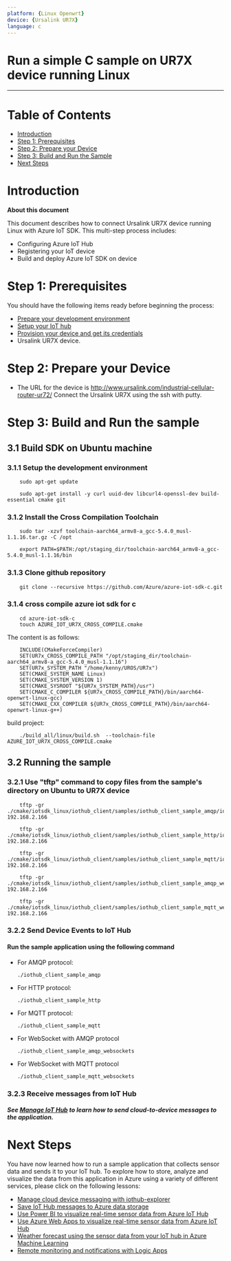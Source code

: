 ```yaml
---
platform: {Linux Openwrt}
device: {Ursalink UR7X}
language: c
---
```


Run a simple C sample on UR7X device running Linux
===
---

# Table of Contents

-   [Introduction](#Introduction)
-   [Step 1: Prerequisites](#Prerequisites)
-   [Step 2: Prepare your Device](#PrepareDevice)
-   [Step 3: Build and Run the Sample](#Build)
-   [Next Steps](#NextSteps)

<a name="Introduction"></a>
# Introduction

**About this document**

This document describes how to connect Ursalink UR7X device running Linux with Azure IoT SDK. This multi-step process includes:
-   Configuring Azure IoT Hub
-   Registering your IoT device
-   Build and deploy Azure IoT SDK on device

<a name="Prerequisites"></a>
# Step 1: Prerequisites

You should have the following items ready before beginning the process:

-   [Prepare your development environment][setup-devbox-linux]
-   [Setup your IoT hub][lnk-setup-iot-hub]
-   [Provision your device and get its credentials][lnk-manage-iot-hub]
-   Ursalink UR7X device.

<a name="PrepareDevice"></a>
# Step 2: Prepare your Device
-   The URL for the device is http://www.ursalink.com/industrial-cellular-router-ur72/ Connect the Ursalink UR7X using the ssh with putty.

<a name="Build"></a>
# Step 3: Build and Run the sample

<a name="Load"></a>
## 3.1 Build SDK on Ubuntu machine
### 3.1.1 Setup the development environment

        sudo apt-get update

        sudo apt-get install -y curl uuid-dev libcurl4-openssl-dev build-essential cmake git

### 3.1.2 Install the Cross Compilation Toolchain
        sudo tar -xzvf toolchain-aarch64_armv8-a_gcc-5.4.0_musl-1.1.16.tar.gz -C /opt
        
        export PATH=$PATH:/opt/staging_dir/toolchain-aarch64_armv8-a_gcc-5.4.0_musl-1.1.16/bin
       
### 3.1.3 Clone github repository
        git clone --recursive https://github.com/Azure/azure-iot-sdk-c.git
        
### 3.1.4 cross compile azure iot sdk for c 
        cd azure-iot-sdk-c
        touch AZURE_IOT_UR7X_CROSS_COMPILE.cmake

The content is as follows:

        INCLUDE(CMakeForceCompiler)
        SET(UR7x_CROSS_COMPILE_PATH "/opt/staging_dir/toolchain-aarch64_armv8-a_gcc-5.4.0_musl-1.1.16")
        SET(UR7x_SYSTEM_PATH "/home/kenny/UROS/UR7x")
        SET(CMAKE_SYSTEM_NAME Linux)
        SET(CMAKE_SYSTEM_VERSION 1)
        SET(CMAKE_SYSROOT "${UR7x_SYSTEM_PATH}/usr")
        SET(CMAKE_C_COMPILER ${UR7x_CROSS_COMPILE_PATH}/bin/aarch64-openwrt-linux-gcc)
        SET(CMAKE_CXX_COMPILER ${UR7x_CROSS_COMPILE_PATH}/bin/aarch64-openwrt-linux-g++)

build project:

        ./build_all/linux/build.sh	--toolchain-file AZURE_IOT_UR7X_CROSS_COMPILE.cmake

## 3.2 Running the sample

### 3.2.1 Use "tftp" command to copy files from the sample's directory on Ubuntu to UR7X device

        tftp -gr ./cmake/iotsdk_linux/iothub_client/samples/iothub_client_sample_amqp/iothub_client_sample_amqp 192.168.2.166

        tftp -gr ./cmake/iotsdk_linux/iothub_client/samples/iothub_client_sample_http/iothub_client_sample_http 192.168.2.166

        tftp -gr ./cmake/iotsdk_linux/iothub_client/samples/iothub_client_sample_mqtt/iothub_client_sample_mqtt 192.168.2.166

        tftp -gr ./cmake/iotsdk_linux/iothub_client/samples/iothub_client_sample_amqp_websockets/iothub_client_sample_amqp_websockets 192.168.2.166

        tftp -gr ./cmake/iotsdk_linux/iothub_client/samples/iothub_client_sample_mqtt_websockets/iothub_client_sample_mqtt_websockets 192.168.2.166
         

### 3.2.2 Send Device Events to IoT Hub
#### Run the sample application using the following command

-   For AMQP protocol:

        ./iothub_client_sample_amqp
        
-   For HTTP protocol:

        ./iothub_client_sample_http
        
-   For MQTT protocol:

        ./iothub_client_sample_mqtt
        
-   For WebSocket with AMQP protocol

        ./iothub_client_sample_amqp_websockets
        
-   For WebSocket with MQTT protocol

        ./iothub_client_sample_mqtt_websockets
        
### 3.2.3 Receive messages from IoT Hub
##### See [Manage IoT Hub][lnk-manage-iot-hub] to learn how to send cloud-to-device messages to the application.



<a name="NextSteps"></a>
# Next Steps

You have now learned how to run a sample application that collects sensor data and sends it to your IoT hub. To explore how to store, analyze and visualize the data from this application in Azure using a variety of different services, please click on the following lessons:

-   [Manage cloud device messaging with iothub-explorer]
-   [Save IoT Hub messages to Azure data storage]
-   [Use Power BI to visualize real-time sensor data from Azure IoT Hub]
-   [Use Azure Web Apps to visualize real-time sensor data from Azure IoT Hub]
-   [Weather forecast using the sensor data from your IoT hub in Azure Machine Learning]
-   [Remote monitoring and notifications with Logic Apps]   

[Manage cloud device messaging with iothub-explorer]: https://docs.microsoft.com/en-us/azure/iot-hub/iot-hub-explorer-cloud-device-messaging
[Save IoT Hub messages to Azure data storage]: https://docs.microsoft.com/en-us/azure/iot-hub/iot-hub-store-data-in-azure-table-storage
[Use Power BI to visualize real-time sensor data from Azure IoT Hub]: https://docs.microsoft.com/en-us/azure/iot-hub/iot-hub-live-data-visualization-in-power-bi
[Use Azure Web Apps to visualize real-time sensor data from Azure IoT Hub]: https://docs.microsoft.com/en-us/azure/iot-hub/iot-hub-live-data-visualization-in-web-apps
[Weather forecast using the sensor data from your IoT hub in Azure Machine Learning]: https://docs.microsoft.com/en-us/azure/iot-hub/iot-hub-weather-forecast-machine-learning
[Remote monitoring and notifications with Logic Apps]: https://docs.microsoft.com/en-us/azure/iot-hub/iot-hub-monitoring-notifications-with-azure-logic-apps
[setup-devbox-linux]: https://github.com/Azure/azure-iot-sdk-c/blob/master/doc/devbox_setup.md
[lnk-setup-iot-hub]: ../../setup_iothub.md
[lnk-manage-iot-hub]: ../../manage_iot_hub.md

